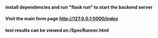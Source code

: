 #### install dependencies and run "flask run" to start the backend server

####  Visit the main form page http://127.0.0.1:5000/index

####  test results can be viewed on /SpecRunner.html
